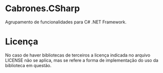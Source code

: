 # Cabrones.CSharp

Agrupamento de funcionalidades para C# .NET Framework.

# Licença

No caso de haver bibliotecas de terceiros a licença indicada no arquivo LICENSE não se aplica, mas se refere a forma de implementação do uso da biblioteca em questão.
